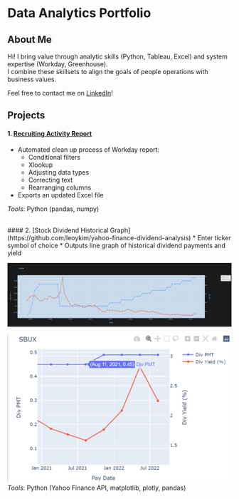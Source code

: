 # Data Analytics Portfolio  
  
## About Me  
Hi! I bring value through analytic skills (Python, Tableau, Excel) and system expertise (Workday, Greenhouse).  
I combine these skillsets to align the goals of people operations with business values.  
  
Feel free to contact me on [LinkedIn](https://www.linkedin.com/in/leoykim/)!  

## Projects
#### 1. [Recruiting Activity Report](https://github.com/leoykim/TA-Jobs-Summary-Workday-Cleanup)  
* Automated clean up process of Workday report:
  * Conditional filters
  * Xlookup
  * Adjusting data types
  * Correcting text
  * Rearranging columns
* Exports an updated Excel file
  
*Tools*: Python (pandas, numpy)  

<br/>
#### 2. [Stock Dividend Historical Graph](https://github.com/leoykim/yahoo-finance-dividend-analysis)
* Enter ticker symbol of choice
* Outputs line graph of historical dividend payments and yield 

![graph](graph-dividend.png)
  
  
![graph](graph-dividend-zoom-and-hover.png)
*Tools*: Python (Yahoo Finance API, matplotlib, plotly, pandas)

